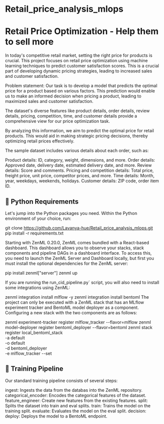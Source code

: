 # Retail_price_analysis_mlops

# Retail Price Optimization - Help them to sell more

In today's competitive retail market, setting the right price for products is crucial. This project focuses on retail price optimization using machine learning techniques to predict customer satisfaction scores. This is a crucial part of developing dynamic pricing strategies, leading to increased sales and customer satisfaction.

Problem statement: Our task is to develop a model that predicts the optimal price for a product based on various factors. This prediction would enable us to make an informed decision when pricing a product, leading to maximized sales and customer satisfaction.

The dataset's diverse features like product details, order details, review details, pricing, competition, time, and customer details provide a comprehensive view for our price optimization task.

By analyzing this information, we aim to predict the optimal price for retail products. This would aid in making strategic pricing decisions, thereby optimizing retail prices effectively.

The sample dataset includes various details about each order, such as:

Product details: ID, category, weight, dimensions, and more.
Order details: Approved date, delivery date, estimated delivery date, and more.
Review details: Score and comments.
Pricing and competition details: Total price, freight price, unit price, competitor prices, and more.
Time details: Month, year, weekdays, weekends, holidays.
Customer details: ZIP code, order item ID.

## 🐍 Python Requirements
Let's jump into the Python packages you need. Within the Python environment of your choice, run:

git clone https://github.com/Lavanya-hue/Retail_price_analysis_mlops.git
pip install -r requirements.txt

Starting with ZenML 0.20.0, ZenML comes bundled with a React-based dashboard. This dashboard allows you to observe your stacks, stack components and pipeline DAGs in a dashboard interface. To access this, you need to launch the ZenML Server and Dashboard locally, but first you must install the optional dependencies for the ZenML server:

pip install zenml["server"]
zenml up

If you are running the run_cid_pipeline.py` script, you will also need to install some integrations using ZenML:

zenml integration install mlflow -y
zenml integration install bentoml
The project can only be executed with a ZenML stack that has an MLflow experiment tracker and BentoML model deployer as a component. Configuring a new stack with the two components are as follows:

zenml experiment-tracker register mlflow_tracker --flavor=mlflow
zenml model-deployer register bentoml_deployer --flavor=bentoml
zenml stack register local_bentoml_stack \
  -a default \
  -o default \
  -d bentoml_deployer \
  -e mlflow_tracker
  --set

## 🚀 Training Pipeline
Our standard training pipeline consists of several steps:

ingest: Ingests the data from the databas into the ZenML repository.
categorical_encoder: Encodes the categorical features of the dataset.
feature_engineer: Create new features from the existing features.
split: Splits the dataset into train and eval splits.
train: Trains the model on the training split.
evaluate: Evaluates the model on the eval split.
decision:
deploy: Deploys the model to a BentoML endpoint.
